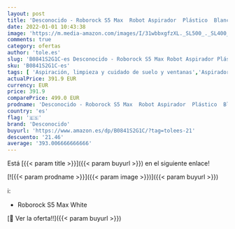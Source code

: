 ```yaml
---
layout: post
title: 'Desconocido - Roborock S5 Max  Robot Aspirador  Plástico  Blanco'
date: 2022-01-01 10:43:38
image: 'https://m.media-amazon.com/images/I/31wbbxgfzXL._SL500_._SL400_.jpg'
comments: true
category: ofertas
author: 'tole.es'
slug: 'B0841S2G1C-es Desconocido - Roborock S5 Max Robot Aspirador Plástico Blanco'
sku: 'B0841S2G1C-es'
tags: [ 'Aspiración, limpieza y cuidado de suelo y ventanas','Aspiradoras','Hogar y cocina','Robots aspiradores','desconocido','roborock', ]
actualPrice: 391.9 EUR
currency: EUR
price: 391.9
comparePrice: 499.0 EUR
prodname: 'Desconocido - Roborock S5 Max  Robot Aspirador  Plástico  Blanco'
country: 'es'
flag: '🇪🇸'
brand: 'Desconocido'
buyurl: 'https://www.amazon.es/dp/B0841S2G1C/?tag=tolees-21'
descuento: '21.46'
average: '393.006666666666'
---
```


Está [{{< param title >}}]({{< param buyurl >}}) en el siguiente enlace!

[![{{< param prodname >}}]({{< param image >}})]({{< param buyurl >}})

ℹ️:

- Roborock S5 Max White

[🛒 Ver la oferta!!]({{< param buyurl >}})
